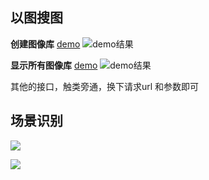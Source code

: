 ## 以图搜图

**创建图像库**
[demo](https://github.com/shliujing/qn-python-sdk/blob/master/lj/ai/imageSearch/group_new.py)
![demo结果](https://i.iamlj.com/19-02-21/141952.png)

**显示所有图像库**
[demo](https://github.com/shliujing/qn-python-sdk/blob/master/lj/ai/imageSearch/group_list.py)
![demo结果](https://i.iamlj.com/19-02-21/142124.png)

其他的接口，触类旁通，换下请求url 和参数即可

## 场景识别 

![](https://i.iamlj.com/19-02-22/172504.png)

![](https://i.iamlj.com/19-02-22/172558.png)
